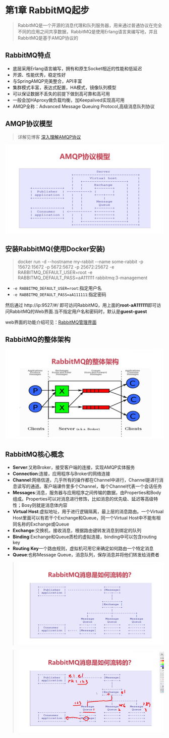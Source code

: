 # 第1章 RabbitMQ起步

> RabbitMQ是一个开源的消息代理和队列服务器，用来通过普通协议在完全不同的应用之间共享数据，RabbitMQ是使用Erlang语言来编写地，并且RabbitMQ是基于AMQP协议的

## RabbitMQ特点

+ 底层采用Erlang语言编写，拥有和原生Socket相近的性能和低延迟
+ 开源、性能优秀，稳定性好
+ 与SpringAMQP完美整合，API丰富
+ 集群模式丰富，表达式配置，HA模式，镜像队列模型
+ 可以保证数据不丢失的前提下做到高可靠和高可用
+ 一般会加HAproxy做负载均衡，加Keepalived实现高可用
+ AMQP全称：Advanced Message Queuing Protocol,高级消息队列协议

## AMQP协议模型

> 详解见博客 [深入理解AMQP协议](https://blog.csdn.net/weixin_37641832/article/details/83270778)

![AMQP协议模型](AMQP协议模型.jpg)

## 安装RabbitMQ(使用Docker安装)

> docker run -d --hostname my-rabbit --name some-rabbit -p 15672:15672 -p 5672:5672 -p 25672:25672 -e RABBITMQ_DEFAULT_USER=root -e RABBITMQ_DEFAULT_PASS=aA111111 rabbitmq:3-management

+ `-e RABBITMQ_DEFAULT_USER=root`:指定用户名
+ `-e RABBITMQ_DEFAULT_PASS=aA111111`:指定密码

然后通过 http://ip:9527/#/ 即可访问RabbitMQ，用上面的**root-aA111111**即可访问RabbitMQ的Web界面.当不指定用户名和密码时，默认是**guest-guest**

web界面的功能介绍可见：[RabbitMQ管理界面](https://www.cnblogs.com/java-zhao/p/5670453.html)

## RabbitMQ的整体架构

![RabbitMQ的整体架构](RabbitMQ的整体架构.jpg)

## RabbitMQ核心概念

+ **Server**:又称Broker，接受客户端的连接，实现AMQP实体服务
+ **Connection**:连接，应用程序与Broker的网络连接
+ **Channel**:网络信道，几乎所有的操作都在Channel中进行，Channel是进行消息读写的通道。客户端课件里多个Channel，每个Channel代表一个会话任务
+ **Messages**:消息，服务器与应用程序之间传输的数据，由Properties和Body组成。Properties可以对消息进行修饰，比如消息的优先级、延迟等高级特性；Bosy则就是消息体内容
+ **Virtual Host**:虚拟地址，用于进行逻辑隔离，最上层的消息路由。一个Virtual Host里面可以有若干个Exchange和Queue，同一个Virtual Host中不能有相同名称的Exchange或Queue
+ **Exchange**:交换机，接收消息，根据路由键转发消息到绑定的队列
+ **Binding**:Exchange和Queue质检的虚拟连接，binding中可以包含routing key
+ **Routing Key**一个路由规则，虚拟机可用它来确定如何路由一个特定消息
+ **Queue**:也称Message Queue，消息队列，保存消息并将他们转发给消费者

> ![RabbitMQ的消息流转](RabbitMQ的消息流转.jpg)

> ![RabbitMQ的消息流转2](RabbitMQ的消息流转2.jpg)
